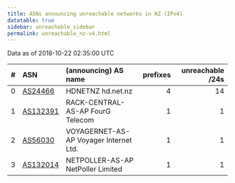 ```yaml
---
title: ASNs announcing unreachable networks in NZ (IPv4)
datatable: true
sidebar: unreachable_sidebar
permalink: unreachable_nz-v4.html
---
```


Data as of 2018-10-22 02:35:00 UTC


<div class="datatable-begin"></div>

|   # | ASN                                      | (announcing) AS name                   |   prefixes |   unreachable /24s |
|----:|:-----------------------------------------|:---------------------------------------|-----------:|-------------------:|
|   0 | [AS24466](unreachable_AS24466-v4.html)   | HDNETNZ hd.net.nz                      |          4 |                 14 |
|   1 | [AS132391](unreachable_AS132391-v4.html) | RACK-CENTRAL-AS-AP FourG Telecom       |          1 |                  1 |
|   2 | [AS56030](unreachable_AS56030-v4.html)   | VOYAGERNET-AS-AP Voyager Internet Ltd. |          1 |                  1 |
|   3 | [AS132014](unreachable_AS132014-v4.html) | NETPOLLER-AS-AP NetPoller Limited      |          1 |                  1 |

<div class="datatable-end"></div>